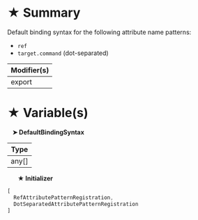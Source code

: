 # &#9733; Summary

Default binding syntax for the following attribute name patterns:
- `ref`
- `target.command` (dot-separated)

| Modifier(s)                            |
|----------------------------------------|
| export |

# &#9733; Variable(s)

&nbsp;&nbsp; **&#10148; DefaultBindingSyntax**

| Type                        |
|-----------------------------|
| any[] |

&nbsp;&nbsp;&nbsp;&nbsp;&nbsp; **&#9733; Initializer**

```ts
[
  RefAttributePatternRegistration,
  DotSeparatedAttributePatternRegistration
]
```